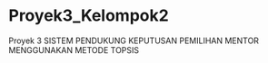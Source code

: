 # Proyek3_Kelompok2
Proyek 3 SISTEM PENDUKUNG KEPUTUSAN PEMILIHAN MENTOR  MENGGUNAKAN METODE TOPSIS
